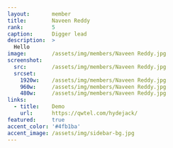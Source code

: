 ```yaml
---
layout:       member
title:        Naveen Reddy
rank:         5
caption:      Digger lead
description:  >
  Hello
image:        /assets/img/members/Naveen Reddy.jpg
screenshot:
  src:        /assets/img/members/Naveen Reddy.jpg
  srcset:
    1920w:    /assets/img/members/Naveen Reddy.jpg
    960w:     /assets/img/members/Naveen Reddy.jpg
    480w:     /assets/img/members/Naveen Reddy.jpg
links:
  - title:    Demo
    url:      https://qwtel.com/hydejack/
featured:     true
accent_color: '#4fb1ba'
accent_image: /assets/img/sidebar-bg.jpg
---
```

